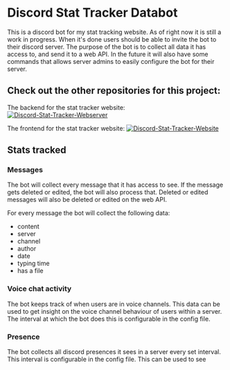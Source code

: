 # Discord Stat Tracker Databot

This is a discord bot for my stat tracking website. As of right now it is still a work in progress. When it's done users should be able to invite the bot to their discord server. The purpose of the bot is to collect all data it has access to, and send it to a web API. In the future it will also have some commands that allows server admins to easily configure the bot for their server.

## Check out the other repositories for this project:

The backend for the stat tracker website: [![Discord-Stat-Tracker-Webserver](https://img.shields.io/static/v1?label=&message=Discord-Stat-Tracker-Webserver&color=000605&logo=github&logoColor=white&labelColor=000605)](https://github.com/DHasper/Discord-Stat-Tracker-Webserver)

The frontend for the stat tracker website: [![Discord-Stat-Tracker-Website](https://img.shields.io/static/v1?label=&message=Discord-Stat-Tracker-Website&color=000605&logo=github&logoColor=white&labelColor=000605)](https://github.com/DHasper/Discord-Stat-Tracker-Website)

## Stats tracked

### Messages

The bot will collect every message that it has access to see. If the message gets deleted or edited, the bot will also process that. Deleted or edited messages will also be deleted or edited on the web API. 

For every message the bot will collect the following data:
- content
- server
- channel
- author
- date
- typing time
- has a file

### Voice chat activity

The bot keeps track of when users are in voice channels. This data can be used to get insight on the voice channel behaviour of users within a server. The interval at which the bot does this is configurable in the config file. 

### Presence

The bot collects all discord presences it sees in a server every set interval. This interval is configurable in the config file. This can be used to see 
